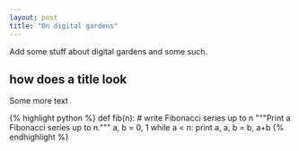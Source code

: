 ```yaml
---
layout: post
title: "On digital gardens"
---
```


Add some stuff about digital gardens and some such.

## how does a title look

Some more text

{% highlight python %}
def fib(n):    # write Fibonacci series up to n
    """Print a Fibonacci series up to n."""
    a, b = 0, 1
    while a < n:
        print a,
        a, b = b, a+b
{% endhighlight %}
